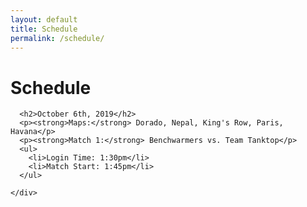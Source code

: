 ```yaml
---
layout: default
title: Schedule
permalink: /schedule/
---
```

<div class="container">
  <div class="row justify-content-center page-section-no-line">
    <div class="col-12 col-md-10 col-xl-8">
      <h1 class="text-center">Schedule</h1>
      
      <h2>October 6th, 2019</h2>
      <p><strong>Maps:</strong> Dorado, Nepal, King's Row, Paris, Havana</p>
      <p><strong>Match 1:</strong> Benchwarmers vs. Team Tanktop</p>
      <ul>
        <li>Login Time: 1:30pm</li>
        <li>Match Start: 1:45pm</li>
      </ul>
      
    </div>
  </div>
</div>
